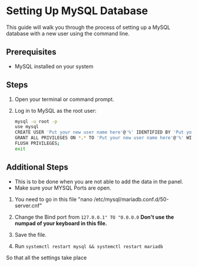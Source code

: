 # Setting Up MySQL Database

This guide will walk you through the process of setting up a MySQL database with a new user using the command line.

## Prerequisites

- MySQL installed on your system

## Steps

1. Open your terminal or command prompt.

2. Log in to MySQL as the root user:

   ```bash
   mysql -u root -p
   use mysql
   CREATE USER 'Put your new user name here'@'%' IDENTIFIED BY 'Put your new password here';
   GRANT ALL PRIVILEGES ON *.* TO 'Put your new user name here'@'%' WITH GRANT OPTION;
   FLUSH PRIVILEGES;
   exit

## Additional Steps

- This is to be done when you are not able to add the data in the panel.
- Make sure your MYSQL Ports are open.

1. You need to go in this file "nano /etc/mysql/mariadb.conf.d/50-server.cnf"

2. Change the Bind port from ``127.0.0.1" TO "0.0.0.0``
**Don't use the numpad of your keyboard in this file.**

3. Save the file.

4. Run
```systemctl restart mysql && systemctl restart mariadb```

So that all the settings take place
